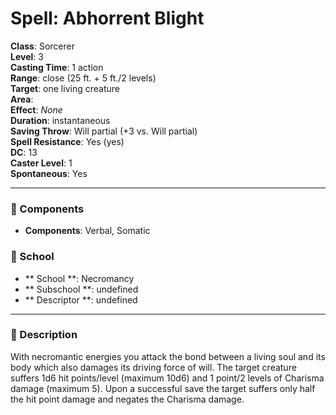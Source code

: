 
# Spell: Abhorrent Blight
**Class**: Sorcerer  
**Level**: 3  
**Casting Time**: 1 action  
**Range**: close (25 ft. + 5 ft./2 levels)  
**Target**: one living creature  
**Area**:   
**Effect**: _None_  
**Duration**: instantaneous  
**Saving Throw**: Will partial (+3 vs. Will partial)  
**Spell Resistance**: Yes (yes)  
**DC**: 13  
**Caster Level**: 1  
**Spontaneous**: Yes

---

### 🔮 Components
- **Components**: Verbal, Somatic

### 🏫 School
- ** School **: Necromancy
- ** Subschool **: undefined
- ** Descriptor **: undefined
---

### 📜 Description
With necromantic energies you attack the bond between a living soul and its body which also damages its driving force of will. The target creature suffers 1d6 hit points/level (maximum 10d6) and 1 point/2 levels of Charisma damage (maximum 5). Upon a successful save the target suffers only half the hit point damage and negates the Charisma damage.
